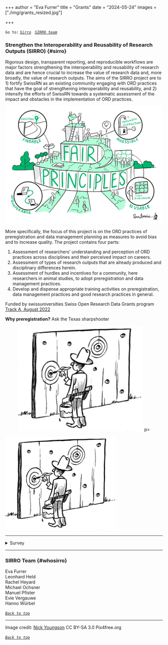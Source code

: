 +++
author = "Eva Furrer"
title = "Grants"
date = "2024-05-24"
images  = ["./img/grants_resized.jpg"]

+++


`Go to:` [*`Sirro`*](#sirro) &nbsp; [*`SIRRO team`*](#whosirro)

### Strengthen the Interoperability and Reusability of Research Outputs (SIRRO) {#sirro}

Rigorous design, transparent reporting, and reproducible workflows are major factors strengthening the interoperability and reusability of research data and are hence crucial to increase the value of research data and, more broadly, the value of research outputs. The aims of the SIRRO project are to 1) fortify SwissRN as an existing community engaging with ORD practices that have the goal of strengthening interoperability and reusability, and 2) intensify the efforts of SwissRN towards a systematic assessment of the impact and obstacles in the implementation of ORD practices. 

![Fair principles](./../img/FAIRprinciples.jpg)

More specifically, the focus of this project is on the ORD practices of preregistration and data management planning as measures to avoid bias and to increase quality. The project contains four parts: 

1. Assessment of researchers’ understanding and perception of ORD practices across disciplines and their perceived impact on careers. 
2. Assessment of types of research outputs that are already produced and disciplinary differences herein. 
3. Assessment of hurdles and incentives for a community, here researchers in animal studies, to adopt preregistration and data management practices.  
4. Develop and dispense appropriate training activities on preregistration, data management practices and good research practices in general.

Funded by swissuniversities Swiss Open Research Data Grants program [Track A, August 2022]( https://www.swissuniversities.ch/fileadmin/swissuniversities/Dokumente/Hochschulpolitik/ORD/Calls/Approved_Projects_Track_A_1st_Call.pdf)

**Why preregistration?** Ask the Texas sharpshooter

<p align="center">
    <img src="./../img/01-TexasSharpShooter.png"
    alt="Texas sharpshooter"
    width="400" >
p>

![Texas sharpshooter](./../img/01-TexasSharpShooter.png)

---
<details>
  <summary>Survey</summary>
  What is the **understanding of ORD practices**, and rigorous, transparent, and reproducible research practices more generally, across disciplines?
What is the perceived impact of ORD related requirements on careers? <br>

&rarr; Large-scale, interdisciplinary survey together with FORS (Swiss Centre of Expertise in the Social Sciences)
</details>

---

### SIRRO Team {#whosirro}

Eva Furrer  
Leonhard Held  
Rachel Heyard  
Michael Ochsner  
Manuel Pfister  
Evie Vergauwe  
Hanno Würbel  

[*`Back to top`*](#)

---


Image credit: [Nick Youngson](http://www.nyphotographic.com/) CC BY-SA 3.0 Pix4free.org

[*`Back to top`*](#)
